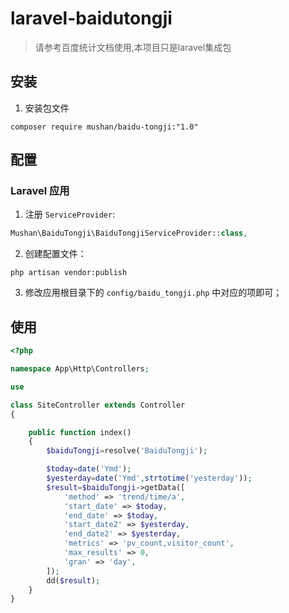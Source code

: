 # laravel-baidutongji

>请参考百度统计文档使用,本项目只是laravel集成包
## 安装

1. 安装包文件

  ```shell
  composer require mushan/baidu-tongji:"1.0"
  ```

## 配置

### Laravel 应用

1. 注册 `ServiceProvider`:

  ```php
  Mushan\BaiduTongji\BaiduTongjiServiceProvider::class,
  ```

2. 创建配置文件：

  ```shell
  php artisan vendor:publish
  ```

3. 修改应用根目录下的 `config/baidu_tongji.php` 中对应的项即可；

## 使用

```php
<?php

namespace App\Http\Controllers;

use

class SiteController extends Controller
{

    public function index()
    {
        $baiduTongji=resolve('BaiduTongji');

        $today=date('Ymd');
        $yesterday=date('Ymd',strtotime('yesterday'));
        $result=$baiduTongji->getData([
            'method' => 'trend/time/a',
            'start_date' => $today,
            'end_date' => $today,
            'start_date2' => $yesterday,
            'end_date2' => $yesterday,
            'metrics' => 'pv_count,visitor_count',
            'max_results' => 0,
            'gran' => 'day',
        ]);
        dd($result);
    }
}
```


